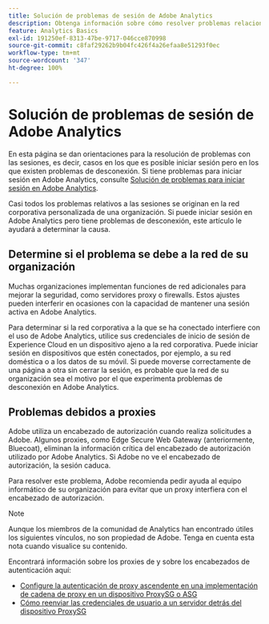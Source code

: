 ```yaml
---
title: Solución de problemas de sesión de Adobe Analytics
description: Obtenga información sobre cómo resolver problemas relacionados con la desconexión de Adobe Analytics.
feature: Analytics Basics
exl-id: 191250ef-8313-47be-9717-046cce870998
source-git-commit: c8faf29262b9b04fc426f4a26efaa8e51293f0ec
workflow-type: tm+mt
source-wordcount: '347'
ht-degree: 100%

---
```


# Solución de problemas de sesión de Adobe Analytics

En esta página se dan orientaciones para la resolución de problemas con las sesiones, es decir, casos en los que es posible iniciar sesión pero en los que existen problemas de desconexión. Si tiene problemas para iniciar sesión en Adobe Analytics, consulte [Solución de problemas para iniciar sesión en Adobe Analytics](troubleshoot-login.md).

Casi todos los problemas relativos a las sesiones se originan en la red corporativa personalizada de una organización. Si puede iniciar sesión en Adobe Analytics pero tiene problemas de desconexión, este artículo le ayudará a determinar la causa.

## Determine si el problema se debe a la red de su organización

Muchas organizaciones implementan funciones de red adicionales para mejorar la seguridad, como servidores proxy o firewalls. Estos ajustes pueden interferir en ocasiones con la capacidad de mantener una sesión activa en Adobe Analytics.

Para determinar si la red corporativa a la que se ha conectado interfiere con el uso de Adobe Analytics, utilice sus credenciales de inicio de sesión de Experience Cloud en un dispositivo ajeno a la red corporativa. Puede iniciar sesión en dispositivos que estén conectados, por ejemplo, a su red doméstica o a los datos de su móvil. Si puede moverse correctamente de una página a otra sin cerrar la sesión, es probable que la red de su organización sea el motivo por el que experimenta problemas de desconexión en Adobe Analytics.

## Problemas debidos a proxies

Adobe utiliza un encabezado de autorización cuando realiza solicitudes a Adobe. Algunos proxies, como Edge Secure Web Gateway (anteriormente, Bluecoat), eliminan la información crítica del encabezado de autorización utilizado por Adobe Analytics. Si Adobe no ve el encabezado de autorización, la sesión caduca.

Para resolver este problema, Adobe recomienda pedir ayuda al equipo informático de su organización para evitar que un proxy interfiera con el encabezado de autorización.

>[!NOTE]
>
>Aunque los miembros de la comunidad de Analytics han encontrado útiles los siguientes vínculos, no son propiedad de Adobe. Tenga en cuenta esta nota cuando visualice su contenido.

Encontrará información sobre los proxies de y sobre los encabezados de autenticación aquí:

* [Configure la autenticación de proxy ascendente en una implementación de cadena de proxy en un dispositivo ProxySG o ASG](https://knowledge.broadcom.com/external/article/169255/configure-upstream-proxy-authentication.html)
* [Cómo reenviar las credenciales de usuario a un servidor detrás del dispositivo ProxySG ](https://knowledge.broadcom.com/external/article/165859/how-to-forward-user-credentials-to-a-ser.html)
